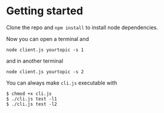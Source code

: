 
# Getting started


Clone the repo and `npm install` to install node dependencies.

Now you can open a terminal and 

```
node client.js yourtopic -s 1
```

and in another terminal

```
node client.js yourtopic -s 2
```

You can always make `cli.js` executable with 
```
$ chmod +x cli.js
$ ./cli.js test -l1
$ ./cli.js test -l2
```
